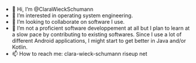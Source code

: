 - 👋 Hi, I’m @ClaraWieckSchumann
- 👀 I’m interested in operating system engineering.
- 💞️ I’m looking to collaborate on software I use.
- 🌱 I’m not a proficient software developpement at all but I plan to learn at a slow pace by contributing to existing softwares. Since I use a lot of different Android applications, I might start to get better in Java and/or Kotlin.
- 📫 How to reach me: clara-wieck-schumann riseup net
<!---
ClaraWieckSchumann/ClaraWieckSchumann is a ✨ special ✨ repository because its `README.md` (this file) appears on your GitHub profile.
You can click the Preview link to take a look at your changes.
--->
